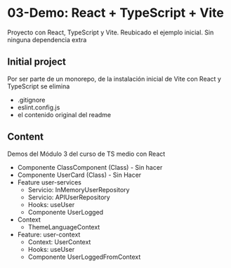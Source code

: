 # 03-Demo: React + TypeScript + Vite

Proyecto con React, TypeScript y Vite.
Reubicado el ejemplo inicial.
Sin ninguna dependencia extra

## Initial project

Por ser parte de un monorepo, de la instalación inicial de Vite con React y TypeScript se elimina

- .gitignore
- eslint.config.js
- el contenido original del readme

## Content

Demos del Módulo 3 del curso de TS medio con React

- Componente ClassComponent (Class) - Sin hacer
- Componente UserCard (Class) - Sin Hacer
- Feature user-services
  - Servicio: InMemoryUserRepository
  - Servicio: APIUserRepository
  - Hooks: useUser
  - Componente UserLogged
- Context
  - ThemeLanguageContext
- Feature: user-context
  - Context: UserContext
  - Hooks: useUser
  - Componente UserLoggedFromContext
